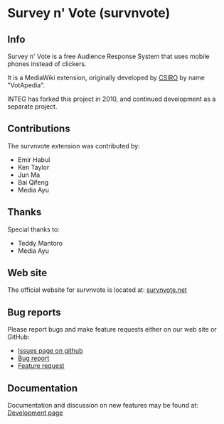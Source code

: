 Survey n' Vote (survnvote)
==========================

Info
----

Survey n' Vote is a free Audience Response System that uses mobile phones instead of clickers.

It is a MediaWiki extension, originally developed by [CSIRO](http://www.ict.csiro.au/downloads.php) by name "VotApedia".

INTEG has forked this project in 2010, and continued development as a separate project.

Contributions
-------------

The survnvote extension was contributed by:

*   Emir Habul
*   Ken Taylor
*   Jun Ma
*   Bai Qifeng
*   Media Ayu 

Thanks
------

Special thanks to:
*   Teddy Mantoro
*   Media Ayu 

Web site
--------

The official website for survnvote is located at: [survnvote.net](http://www.survnvote.net/)

Bug reports
-----------

Please report bugs and make feature requests either on our web site or GitHub:

*   [Issues page on github](http://github.com/emiraga/survnvote.net/issues)
*   [Bug report](http://www.survnvote.net/wiki/Bug_report)
*   [Feature request](http://www.survnvote.net/wiki/Feature_request)

Documentation
-------------

Documentation and discussion on new features may be found at: [Development page](http://www.survnvote.net/wiki/Category:Development)

